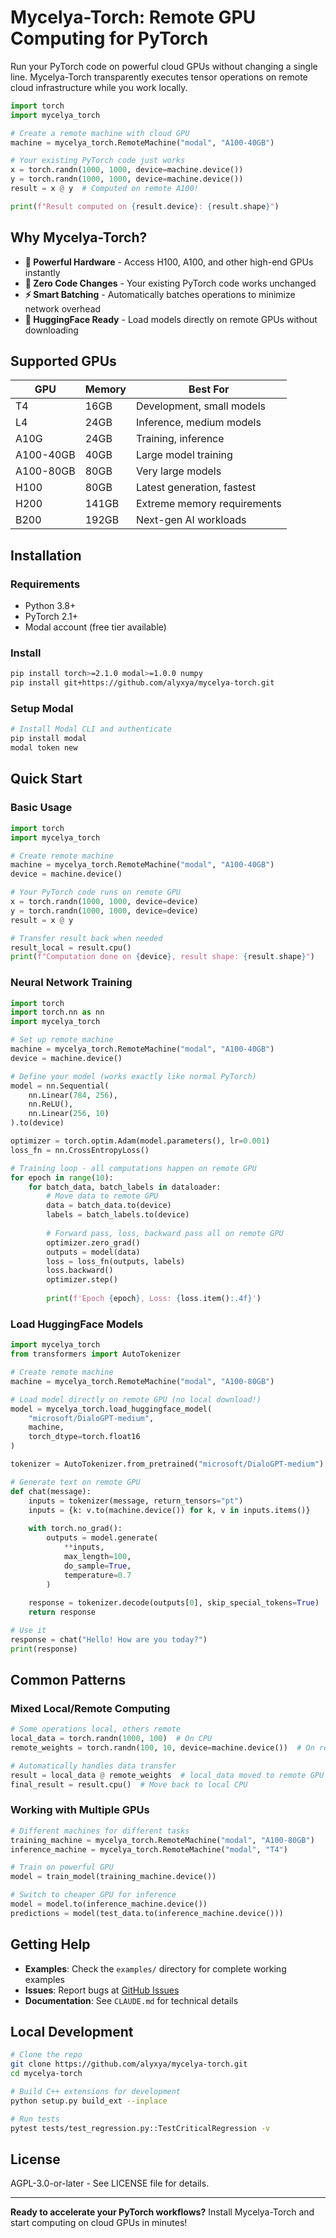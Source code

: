 # Mycelya-Torch: Remote GPU Computing for PyTorch

Run your PyTorch code on powerful cloud GPUs without changing a single line. Mycelya-Torch transparently executes tensor operations on remote cloud infrastructure while you work locally.

```python
import torch
import mycelya_torch

# Create a remote machine with cloud GPU
machine = mycelya_torch.RemoteMachine("modal", "A100-40GB")

# Your existing PyTorch code just works
x = torch.randn(1000, 1000, device=machine.device())
y = torch.randn(1000, 1000, device=machine.device())
result = x @ y  # Computed on remote A100!

print(f"Result computed on {result.device}: {result.shape}")
```

## Why Mycelya-Torch?

- **🚀 Powerful Hardware** - Access H100, A100, and other high-end GPUs instantly
- **🔧 Zero Code Changes** - Your existing PyTorch code works unchanged
- **⚡ Smart Batching** - Automatically batches operations to minimize network overhead
- **🤖 HuggingFace Ready** - Load models directly on remote GPUs without downloading

## Supported GPUs

| GPU | Memory | Best For |
|-----|--------|----------|
| T4 | 16GB | Development, small models |
| L4 | 24GB | Inference, medium models |
| A10G | 24GB | Training, inference |
| A100-40GB | 40GB | Large model training |
| A100-80GB | 80GB | Very large models |
| H100 | 80GB | Latest generation, fastest |
| H200 | 141GB | Extreme memory requirements |
| B200 | 192GB | Next-gen AI workloads |

## Installation

### Requirements
- Python 3.8+
- PyTorch 2.1+
- Modal account (free tier available)

### Install
```bash
pip install torch>=2.1.0 modal>=1.0.0 numpy
pip install git+https://github.com/alyxya/mycelya-torch.git
```

### Setup Modal
```bash
# Install Modal CLI and authenticate
pip install modal
modal token new
```

## Quick Start

### Basic Usage
```python
import torch
import mycelya_torch

# Create remote machine
machine = mycelya_torch.RemoteMachine("modal", "A100-40GB")
device = machine.device()

# Your PyTorch code runs on remote GPU
x = torch.randn(1000, 1000, device=device)
y = torch.randn(1000, 1000, device=device)
result = x @ y

# Transfer result back when needed
result_local = result.cpu()
print(f"Computation done on {device}, result shape: {result.shape}")
```

### Neural Network Training
```python
import torch
import torch.nn as nn
import mycelya_torch

# Set up remote machine
machine = mycelya_torch.RemoteMachine("modal", "A100-40GB")
device = machine.device()

# Define your model (works exactly like normal PyTorch)
model = nn.Sequential(
    nn.Linear(784, 256),
    nn.ReLU(),
    nn.Linear(256, 10)
).to(device)

optimizer = torch.optim.Adam(model.parameters(), lr=0.001)
loss_fn = nn.CrossEntropyLoss()

# Training loop - all computations happen on remote GPU
for epoch in range(10):
    for batch_data, batch_labels in dataloader:
        # Move data to remote GPU
        data = batch_data.to(device)
        labels = batch_labels.to(device)
        
        # Forward pass, loss, backward pass all on remote GPU
        optimizer.zero_grad()
        outputs = model(data)
        loss = loss_fn(outputs, labels)
        loss.backward()
        optimizer.step()
        
        print(f'Epoch {epoch}, Loss: {loss.item():.4f}')
```

### Load HuggingFace Models
```python
import mycelya_torch
from transformers import AutoTokenizer

# Create remote machine
machine = mycelya_torch.RemoteMachine("modal", "A100-80GB")

# Load model directly on remote GPU (no local download!)
model = mycelya_torch.load_huggingface_model(
    "microsoft/DialoGPT-medium",
    machine,
    torch_dtype=torch.float16
)

tokenizer = AutoTokenizer.from_pretrained("microsoft/DialoGPT-medium")

# Generate text on remote GPU
def chat(message):
    inputs = tokenizer(message, return_tensors="pt")
    inputs = {k: v.to(machine.device()) for k, v in inputs.items()}
    
    with torch.no_grad():
        outputs = model.generate(
            **inputs,
            max_length=100,
            do_sample=True,
            temperature=0.7
        )
    
    response = tokenizer.decode(outputs[0], skip_special_tokens=True)
    return response

# Use it
response = chat("Hello! How are you today?")
print(response)
```

## Common Patterns

### Mixed Local/Remote Computing
```python
# Some operations local, others remote
local_data = torch.randn(1000, 100)  # On CPU
remote_weights = torch.randn(100, 10, device=machine.device())  # On remote GPU

# Automatically handles data transfer
result = local_data @ remote_weights  # local_data moved to remote GPU
final_result = result.cpu()  # Move back to local CPU
```

### Working with Multiple GPUs
```python
# Different machines for different tasks
training_machine = mycelya_torch.RemoteMachine("modal", "A100-80GB")
inference_machine = mycelya_torch.RemoteMachine("modal", "T4")

# Train on powerful GPU
model = train_model(training_machine.device())

# Switch to cheaper GPU for inference
model = model.to(inference_machine.device())
predictions = model(test_data.to(inference_machine.device()))
```

## Getting Help

- **Examples**: Check the `examples/` directory for complete working examples
- **Issues**: Report bugs at [GitHub Issues](https://github.com/alyxya/mycelya-torch/issues)
- **Documentation**: See `CLAUDE.md` for technical details

## Local Development

```bash
# Clone the repo
git clone https://github.com/alyxya/mycelya-torch.git
cd mycelya-torch

# Build C++ extensions for development
python setup.py build_ext --inplace

# Run tests
pytest tests/test_regression.py::TestCriticalRegression -v
```

## License

AGPL-3.0-or-later - See LICENSE file for details.

---

**Ready to accelerate your PyTorch workflows?** Install Mycelya-Torch and start computing on cloud GPUs in minutes!